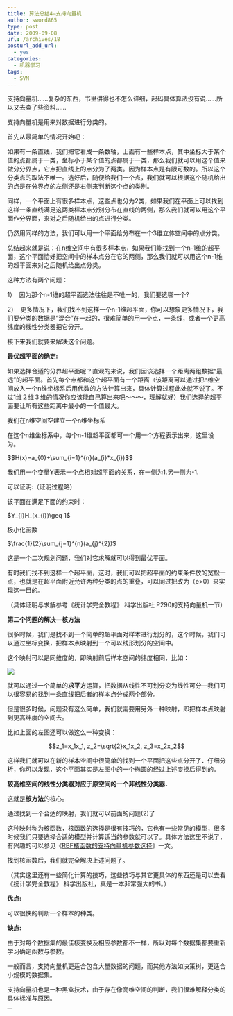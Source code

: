 ```yaml
---
title: 算法总结4—支持向量机
author: sword865
type: post
date: 2009-09-08
url: /archives/18
posturl_add_url:
  - yes
categories:
  - 机器学习
tags:
  - SVM
---
```

支持向量机&hellip;&hellip;复杂的东西，书里讲得也不怎么详细，起码具体算法没有说&hellip;&hellip;所以又去查了些资料&hellip;&hellip;

支持向量机是用来对数据进行分类的。

首先从最简单的情况开始吧：

如果有一条直线，我们把它看成一条数轴，上面有一些样本点，其中坐标大于某个值的点都属于一类，坐标小于某个值的点都属于一类，那么我们就可以用这个值来做分分界点，它点把直线上的点分为了两类。因为样本点是有限可数的。所以这个分类点的取法不唯一。选好后，随便给我们一个点，我们就可以根据这个随机给出的点是在分界点的左侧还是右侧来判断这个点的类别。

同样，一个平面上有很多样本点，这些点也分为2类，如果我们在平面上可以找到这样一条直线满足这两类样本点分别分布在直线的两侧，那么我们就可以用这个平面作分界面，来对之后随机给出的点进行分类。

仍然用同样的方法，我们可以用一个平面给分布在一个3维立体空间中的点分类。

总结起来就是说：在n维空间中有很多样本点，如果我们能找到一个n-1维的超平面，这个平面恰好把空间中的样本点分在它的两侧，那么我们就可以用这个n-1维的超平面来对之后随机给出点分类。

这种方法有两个问题：

1）&nbsp; 因为那个n-1维的超平面选法往往是不唯一的，我们要选哪一个?

2）&nbsp; 更多情况下，我们找不到这样一个n-1维超平面，你可以想象更多情况下，我们要分类的数据是&ldquo;混合&rdquo;在一起的，很难简单的用一个点，一条线，或者一个更高纬度的线性分类器把它分开。

接下来我们就要来解决这个问题。

**最优超平面的确定:**

如果选择合适的分界超平面呢？直观的来说，我们因该选择一个距离两组数据&ldquo;最远&rdquo;的超平面。首先每个点都和这个超平面有一个距离（该距离可以通过把n维空间放入一个n维坐标系后用代数的方法计算出来，具体计算过程此处就不说了。不过1维２维３维的情况你应该能自己算出来吧～～～，理解就好）我们选择的超平面要让所有这些距离中最小的一个值最大。

我们在n维空间空建立一个n维坐标系

在这个n维坐标系中，每个n-1维超平面都可一个用一个方程表示出来，这里设为。

<div>$$H(x)=a_{0}+\sum_{i=1}^{n}(a_{i}*x_{i})$$</div>

我们用一个变量Y表示一个点相对超平面的关系，在一侧为1.另一侧为-1.

可以证明:（证明过程略）

该平面在满足下面的约束时：

<div>$Y_{i}H_(x_{i})\geq 1$</div>

极小化函数

<div>$\frac{1}{2}\sum_{j=1}^{n}(a_{j}^{2})$</div>

这是一个二次规划问题，我们对它求解就可以得到最优平面。

有时我们找不到这样一个超平面，这时，我们可以把超平面的约束条件放的宽松一点，也就是在超平面附近允许两种分类的点的重叠，可以同过把改为（e>0）来实现这一目的。

（具体证明与求解参考《统计学完全教程》 科学出版社 P290的支持向量机一节）

**第二个问题的解决&#8212;核方法**

很多时候，我们是找不到一个简单的超平面对样本进行划分的，这个时候，我们可以通过坐标变换，把样本点映射到一个可以线形划分的空间中。

这个映射可以是同维度的，即映射前后样本空间的纬度相同，比如：

![][1]

就可以通过一个简单的**求平方**运算，把数据从线性不可划分变为线性可分&#8212;我们可以很容易的找到一条直线把后者的样本点分成两个部分。

但是很多时候，问题没有这么简单，我们就需要用另外一种映射，即把样本点映射到更高纬度的空间去。

比如上面的左图还可以做这么一种变换：

$$z_1=x_1x_1, z_2=\sqrt{2}x_1x_2, z_3=x_2x_2$$

这样我们就可以在新的样本空间中很简单的找到一个平面把这些点分开了．仔细分析，你可以发现，这个平面其实是左图中的一个椭圆的经过上述变换后得到的．

**较高维空间的线性分类器对应于原空间的一个非线性分类器．**

这就是**核方法**的核心。

通过找到一个合适的映射，我们就可以前面的问题(2)了

这种映射称为核函数，核函数的选择是很有技巧的，它也有一些常见的模型，很多时候我们只要选择合适的模型并计算适当的参数就可以了。具体方法这里不说了，有兴趣的可以参见《[RBF核函数的支持向量机参数选择][2]》一文。

找到核函数后，我们就完全解决上述问题了。

（其实这里还有一些简化计算的技巧，这些技巧与其它更具体的东西还是可以去看《统计学完全教程》 科学出版社，真是一本非常强大的书。）

**优点:**

可以很快的判断一个样本的种类。

**缺点:**

由于对每个数据集的最佳核变换及相应参数都不一样，所以对每个数据集都要重新学习确定函数与参数。

一般而言，支持向量机更适合包含大量数据的问题，而其他方法如决策树，更适合小规模的数据集。

支持向量机也是一种黑盒技术，由于存在像高维空间的判断，我们很难解释分类的具体标准与原因。

<div>
  <embed id="lingoes_plugin_object" width="0" height="0" type="application/lingoes-npruntime-capture-word-plugin" hidden="true" />
</div>

<p style="margin:0;padding:0;height:1px;overflow:hidden;">
  <a href="http://www.wumii.com/widget/relatedItems" style="border:0;"><img src="http://static.wumii.cn/images/pixel.png" alt="无觅相关文章插件，快速提升流量" style="border:0;padding:0;margin:0;" /></a>
</p>

 [1]: http://pic002.cnblogs.com/images/2012/52809/2012063021394557.jpg
 [2]: http://download.csdn.net/source/1353188

 
